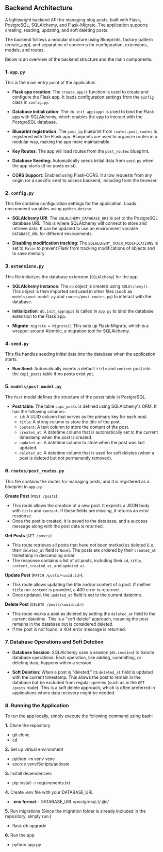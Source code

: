 ## Backend Architecture

A lightweight backend API for managing blog posts, built with Flask, PostgreSQL, SQLAlchemy, and Flask-Migrate. The application supports creating, reading, updating, and soft deleting posts.

The backend follows a modular structure using Blueprints, factory pattern (create_app), and separation of concerns for configuration, extensions, models, and routes.

Below is an overview of the backend structure and the main components.

### 1. `app.py`

This is the main entry point of the application.

- **Flask app creation**: The `create_app()` function is used to create and configure the Flask app. It loads configuration settings from the `Config` class in `config.py`.

- **Database initialization**: The `db.init_app(app)` is used to bind the Flask app with SQLAlchemy, which enables the app to interact with the PostgreSQL database.

- **Blueprint registration**: The `post_bp` blueprint from `routes.post_routes` is registered with the Flask app. Blueprints are used to organize routes in a modular way, making the app more maintainable.

- **Key Routes**: The app will load routes from the `post_routes` blueprint.

- **Database Seeding**: Automatically seeds initial data from `seed.py` when the app starts (if no posts exist).

- **CORS Support**: Enabled using Flask-CORS. It allow requests from any origin (or a specific one) to access backend, including from the browser.

### 2. `config.py`

This file contains configuration settings for the application. Loads environment variables using `python-dotenv`.

- **SQLAlchemy URI**: The `SQLALCHEMY_DATABASE_URI` is set to the PostgreSQL database URL. This is where SQLAlchemy will connect to store and retrieve data. It can be updated to use an environment variable `DATABASE_URL` for different environments.

- **Disabling modification tracking**: The `SQLALCHEMY_TRACK_MODIFICATIONS` is set to `False` to prevent Flask from tracking modifications of objects and to save memory.

### 3. `extensions.py`

This file initializes the database extension (`SQLAlchemy`) for the app.

- **SQLAlchemy instance**: The `db` object is created using `SQLAlchemy()`. This object is then imported and used in other files (such as `models/post_model.py` and `routes/post_routes.py`) to interact with the database.

- **Initialization**: `db.init_app(app)` is called in `app.py` to bind the database extension to the Flask app.

- **Migrate**: `migrate = Migrate()` This sets up Flask-Migrate, which is a wrapper around Alembic, a migration tool for SQLAlchemy.

### 4. `seed.py`

This file handles seeding initial data into the database when the application starts.

- **Run Seed**: Automatically inserts a default `title` and `content` post into the `copi_posts` table if no posts exist yet.

### 5. `models/post_model.py`

The `Post` model defines the structure of the posts table in PostgreSQL.

- **Post table**: The table `copi_posts` is defined using SQLAlchemy's ORM. It has the following columns:
  - `id`: A UUID column that serves as the primary key for each post.
  - `title`: A string column to store the title of the post.
  - `content`: A text column to store the content of the post.
  - `created_at`: A datetime column that is automatically set to the current timestamp when the post is created.
  - `updated_at`: A datetime column to store when the post was last updated.
  - `deleted_at`: A datetime column that is used for soft deletes (when a post is deleted but not permanently removed).

### 6. `routes/post_routes.py`

This file contains the routes for managing posts, and it is registered as a blueprint in `app.py`.

**Create Post** (`POST /posts`):

- This route allows the creation of a new post. It expects a JSON body with `title` and `content`. If these fields are missing, it returns an error response.
- Once the post is created, it is saved to the database, and a success message along with the post data is returned.

**Get Posts** (`GET /posts`):

- This route retrieves all posts that have not been marked as deleted (i.e., their `deleted_at` field is `None`). The posts are ordered by their `created_at` timestamp in descending order.
- The response contains a list of all posts, including their `id`, `title`, `content`, `created_at`, and `updated_at`.

**Update Post** (`PATCH /posts/<uuid:id>`):

- This route allows updating the title and/or content of a post. If neither `title` nor `content` is provided, a 400 error is returned.
- Once updated, the `updated_at` field is set to the current datetime.

**Delete Post** (`DELETE /posts/<uuid:id>`):

- This route marks a post as deleted by setting the `deleted_at` field to the current datetime. This is a "soft delete" approach, meaning the post remains in the database but is considered deleted.
- If the post is not found, a 404 error message is returned.

### 7. Database Operations and Soft Deletion

- **Database Session**: SQLAlchemy uses a session (`db.session`) to handle database operations. Each operation, like adding, committing, or deleting data, happens within a session.

- **Soft Deletion**: When a post is "deleted," its `deleted_at` field is updated with the current timestamp. This allows the post to remain in the database but be excluded from regular queries (such as in the `GET /posts` route). This is a soft delete approach, which is often preferred in applications where data recovery might be needed.

### 8. Running the Application

To run the app locally, simply execute the following command using bash:

**1.** Clone the repository

- git clone <repository-url>
- cd <project-folder>

**2.** Set up virtual environment

- python -m venv venv
- source venv/Scripts/activate

**3.** Install dependencies

- pip install -r requirements.txt

**4.** Create .env file with your DATABASE_URL

- **.env format** - DATABASE_URL=postgresql://<username>:<password>@<host>:<port>/<database>

**5.** Run migrations (Since the migration folder is already included in the repository, simply run:)

- flask db upgrade

**6.** Run the app

- python app.py
